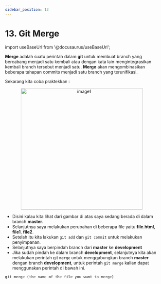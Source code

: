 ```yaml
---
sidebar_position: 13
---
```


# 13. Git Merge

import useBaseUrl from '@docusaurus/useBaseUrl';

**Merge** adalah suatu perintah dalam **git** untuk membuat branch yang bercabang menjadi satu kembali atau dengan kata lain mengintegrasikan kembali branch tersebut menjadi satu. **Merge** akan mengombinasikan beberapa tahapan commits menjadi satu branch yang terunifikasi.

Sekarang kita coba praktekkan :

<center>
<img alt="image1" src={useBaseUrl('img/docs/git=.png')} height="400px"/>
</center>

- Disini kalau kita lihat dari gambar di atas saya sedang berada di dalam branch **master**.
- Selanjutnya saya melakukan perubahan di beberapa file yaitu **file.html**, **file1**, **file2**.
- Setelah itu kita lakukan `git add` dan `git commit` untuk melakukan penyimpanan.
- Selanjutnya saya berpindah branch dari **master** ke **development**
- Jika sudah pindah ke dalam branch **development**, selanjutnya kita akan melakukan perintah git `merge` untuk menggabungkan branch **master** dengan branch **development**, untuk perintah `git merge` kalian dapat menggunakan perintah di bawah ini.

```shell
git merge (the name of the file you want to merge)
```
